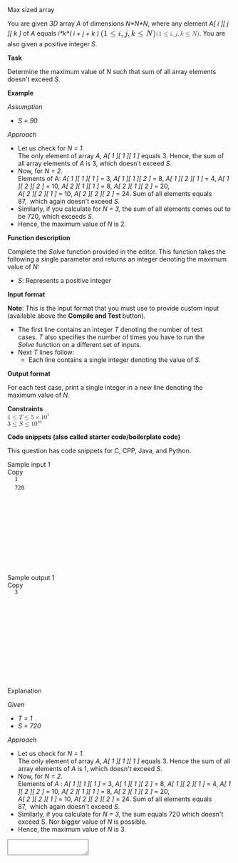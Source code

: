 <div class="semi-bold margin-bottom-20">Max sized array</div><div class="algorithm-problem complete-problem-statement dark"><p>You are given <em>3D</em>&nbsp;array <em>A</em> of dimensions&nbsp;<em>N*N*N</em>,&nbsp;where any element <em>A[ i ][ j ][ k ]</em> of&nbsp;<em>A </em>equals&nbsp;<em>i*k*( i + j + k )&nbsp;</em><span class="mathjax-latex"><span class="MathJax_Preview" style="color: inherit; --darkreader-inline-color: inherit;" data-darkreader-inline-color=""></span><span style="font-size: 100%; display: inline-block; position: relative;" class="MathJax_SVG" id="MathJax-Element-14-Frame" tabindex="0" data-mathml="<math xmlns=&quot;http://www.w3.org/1998/Math/MathML&quot;><mo stretchy=&quot;false&quot;>(</mo><mn>1</mn><mo>&amp;#x2264;</mo><mi>i</mi><mo>,</mo><mi>j</mi><mo>,</mo><mi>k</mi><mo>&amp;#x2264;</mo><mi>N</mi><mo stretchy=&quot;false&quot;>)</mo></math>" role="presentation"><svg xmlns:xlink="http://www.w3.org/1999/xlink" width="16.272ex" height="3.812ex" style="vertical-align: -1.272ex;" viewBox="0 -1093.5 7005.9 1641.3" role="img" focusable="false" aria-hidden="true"><defs><path stroke-width="1" id="E14-MJMAIN-28" d="M94 250Q94 319 104 381T127 488T164 576T202 643T244 695T277 729T302 750H315H319Q333 750 333 741Q333 738 316 720T275 667T226 581T184 443T167 250T184 58T225 -81T274 -167T316 -220T333 -241Q333 -250 318 -250H315H302L274 -226Q180 -141 137 -14T94 250Z"></path><path stroke-width="1" id="E14-MJMAIN-31" d="M213 578L200 573Q186 568 160 563T102 556H83V602H102Q149 604 189 617T245 641T273 663Q275 666 285 666Q294 666 302 660V361L303 61Q310 54 315 52T339 48T401 46H427V0H416Q395 3 257 3Q121 3 100 0H88V46H114Q136 46 152 46T177 47T193 50T201 52T207 57T213 61V578Z"></path><path stroke-width="1" id="E14-MJMAIN-2264" d="M674 636Q682 636 688 630T694 615T687 601Q686 600 417 472L151 346L399 228Q687 92 691 87Q694 81 694 76Q694 58 676 56H670L382 192Q92 329 90 331Q83 336 83 348Q84 359 96 365Q104 369 382 500T665 634Q669 636 674 636ZM84 -118Q84 -108 99 -98H678Q694 -104 694 -118Q694 -130 679 -138H98Q84 -131 84 -118Z"></path><path stroke-width="1" id="E14-MJMATHI-69" d="M184 600Q184 624 203 642T247 661Q265 661 277 649T290 619Q290 596 270 577T226 557Q211 557 198 567T184 600ZM21 287Q21 295 30 318T54 369T98 420T158 442Q197 442 223 419T250 357Q250 340 236 301T196 196T154 83Q149 61 149 51Q149 26 166 26Q175 26 185 29T208 43T235 78T260 137Q263 149 265 151T282 153Q302 153 302 143Q302 135 293 112T268 61T223 11T161 -11Q129 -11 102 10T74 74Q74 91 79 106T122 220Q160 321 166 341T173 380Q173 404 156 404H154Q124 404 99 371T61 287Q60 286 59 284T58 281T56 279T53 278T49 278T41 278H27Q21 284 21 287Z"></path><path stroke-width="1" id="E14-MJMAIN-2C" d="M78 35T78 60T94 103T137 121Q165 121 187 96T210 8Q210 -27 201 -60T180 -117T154 -158T130 -185T117 -194Q113 -194 104 -185T95 -172Q95 -168 106 -156T131 -126T157 -76T173 -3V9L172 8Q170 7 167 6T161 3T152 1T140 0Q113 0 96 17Z"></path><path stroke-width="1" id="E14-MJMATHI-6A" d="M297 596Q297 627 318 644T361 661Q378 661 389 651T403 623Q403 595 384 576T340 557Q322 557 310 567T297 596ZM288 376Q288 405 262 405Q240 405 220 393T185 362T161 325T144 293L137 279Q135 278 121 278H107Q101 284 101 286T105 299Q126 348 164 391T252 441Q253 441 260 441T272 442Q296 441 316 432Q341 418 354 401T367 348V332L318 133Q267 -67 264 -75Q246 -125 194 -164T75 -204Q25 -204 7 -183T-12 -137Q-12 -110 7 -91T53 -71Q70 -71 82 -81T95 -112Q95 -148 63 -167Q69 -168 77 -168Q111 -168 139 -140T182 -74L193 -32Q204 11 219 72T251 197T278 308T289 365Q289 372 288 376Z"></path><path stroke-width="1" id="E14-MJMATHI-6B" d="M121 647Q121 657 125 670T137 683Q138 683 209 688T282 694Q294 694 294 686Q294 679 244 477Q194 279 194 272Q213 282 223 291Q247 309 292 354T362 415Q402 442 438 442Q468 442 485 423T503 369Q503 344 496 327T477 302T456 291T438 288Q418 288 406 299T394 328Q394 353 410 369T442 390L458 393Q446 405 434 405H430Q398 402 367 380T294 316T228 255Q230 254 243 252T267 246T293 238T320 224T342 206T359 180T365 147Q365 130 360 106T354 66Q354 26 381 26Q429 26 459 145Q461 153 479 153H483Q499 153 499 144Q499 139 496 130Q455 -11 378 -11Q333 -11 305 15T277 90Q277 108 280 121T283 145Q283 167 269 183T234 206T200 217T182 220H180Q168 178 159 139T145 81T136 44T129 20T122 7T111 -2Q98 -11 83 -11Q66 -11 57 -1T48 16Q48 26 85 176T158 471L195 616Q196 629 188 632T149 637H144Q134 637 131 637T124 640T121 647Z"></path><path stroke-width="1" id="E14-MJMATHI-4E" d="M234 637Q231 637 226 637Q201 637 196 638T191 649Q191 676 202 682Q204 683 299 683Q376 683 387 683T401 677Q612 181 616 168L670 381Q723 592 723 606Q723 633 659 637Q635 637 635 648Q635 650 637 660Q641 676 643 679T653 683Q656 683 684 682T767 680Q817 680 843 681T873 682Q888 682 888 672Q888 650 880 642Q878 637 858 637Q787 633 769 597L620 7Q618 0 599 0Q585 0 582 2Q579 5 453 305L326 604L261 344Q196 88 196 79Q201 46 268 46H278Q284 41 284 38T282 19Q278 6 272 0H259Q228 2 151 2Q123 2 100 2T63 2T46 1Q31 1 31 10Q31 14 34 26T39 40Q41 46 62 46Q130 49 150 85Q154 91 221 362L289 634Q287 635 234 637Z"></path><path stroke-width="1" id="E14-MJMAIN-29" d="M60 749L64 750Q69 750 74 750H86L114 726Q208 641 251 514T294 250Q294 182 284 119T261 12T224 -76T186 -143T145 -194T113 -227T90 -246Q87 -249 86 -250H74Q66 -250 63 -250T58 -247T55 -238Q56 -237 66 -225Q221 -64 221 250T66 725Q56 737 55 738Q55 746 60 749Z"></path></defs><g stroke="currentColor" fill="currentColor" stroke-width="0" transform="matrix(1 0 0 -1 0 0)" style="--darkreader-inline-fill: currentColor; --darkreader-inline-stroke: currentColor;" data-darkreader-inline-fill="" data-darkreader-inline-stroke=""><use xlink:href="#E14-MJMAIN-28" x="0" y="0"></use><use xlink:href="#E14-MJMAIN-31" x="389" y="0"></use><use xlink:href="#E14-MJMAIN-2264" x="1167" y="0"></use><use xlink:href="#E14-MJMATHI-69" x="2224" y="0"></use><use xlink:href="#E14-MJMAIN-2C" x="2569" y="0"></use><use xlink:href="#E14-MJMATHI-6A" x="3014" y="0"></use><use xlink:href="#E14-MJMAIN-2C" x="3427" y="0"></use><use xlink:href="#E14-MJMATHI-6B" x="3872" y="0"></use><use xlink:href="#E14-MJMAIN-2264" x="4671" y="0"></use><use xlink:href="#E14-MJMATHI-4E" x="5727" y="0"></use><use xlink:href="#E14-MJMAIN-29" x="6616" y="0"></use></g></svg><span class="MJX_Assistive_MathML" role="presentation"><math xmlns="http://www.w3.org/1998/Math/MathML"><mo stretchy="false">(</mo><mn>1</mn><mo>≤</mo><mi>i</mi><mo>,</mo><mi>j</mi><mo>,</mo><mi>k</mi><mo>≤</mo><mi>N</mi><mo stretchy="false">)</mo></math></span></span><script type="math/tex" id="MathJax-Element-14">( 1 \leq i,j,k\leq N )</script></span>. You are also given a positive integer <em>S</em>.</p>

<p><strong>Task</strong></p>

<p>Determine the maximum value of <em>N</em> such that sum&nbsp;of all array elements doesn't exceed <em>S.</em></p>

<p><strong>Example</strong></p>

<p><em>Assumption</em></p>

<ul>
	<li><em>S = 90</em></li>
</ul>

<p><em>Approach</em></p>

<ul>
	<li>Let us check for <em>N = 1.</em><br>
	The only element of array <em>A</em>, <em>A[ 1 ][ 1 ][ 1 ]</em> equals 3. Hence, the sum of all array elements of <em>A</em> is 3, which doesn't exceed <em>S</em>.</li>
	<li>Now, for <em>N = 2.&nbsp;</em><br>
	Elements of A:&nbsp;<em>A[ 1 ][ 1 ][ 1 ] </em>= 3,&nbsp;<em>A[ 1 ][ 1 ][ 2&nbsp;]</em> = 8,&nbsp;<em>A[ 1 ][ 2&nbsp;][ 1 ]</em> = 4,&nbsp;<em>A[ 1 ][ 2&nbsp;][ 2&nbsp;] </em>= 10,&nbsp;<em>A[ 2&nbsp;][ 1 ][ 1 ] </em>= 8,&nbsp;<em>A[ 2 ][ 1 ][ 2&nbsp;]</em> = 20,&nbsp;<br>
	<em>A[ 2&nbsp;][ 2&nbsp;][ 1 ] </em>= 10,&nbsp;<em>A[ 2&nbsp;][ 2&nbsp;][ 2&nbsp;] </em>= 24. Sum of all elements equals 87,&nbsp;&nbsp;which again doesn't exceed <em>S.</em></li>
	<li>Similarly, if you calculate for <em>N = 3,</em>&nbsp;the sum of all elements comes out to be 720, which&nbsp;exceeds&nbsp;<em>S.</em></li>
	<li>Hence, the maximum value of <em>N</em> is 2.</li>
</ul>

<p><strong>Function description</strong></p>

<p>Complete the<em> Solve</em> function provided in the editor. This 
function takes the following a single parameter&nbsp;and returns an 
integer denoting the maximum value of <em>N:</em></p>

<ul>
	<li><em>S</em>: Represents a&nbsp;positive integer</li>
</ul>

<p><strong>Input format</strong></p>

<p><strong>Note</strong>: This is the input format that you must use to provide custom input (available above the&nbsp;<strong>Compile and Test&nbsp;</strong>button).</p>

<ul>
	<li>The first line contains an integer <em>T</em>&nbsp;denoting the number of test cases.&nbsp;<em>T&nbsp;</em>also specifies the number of times you have to run the <em>Solve&nbsp;</em>function on a different set of inputs.</li>
	<li>Next <em>T</em>&nbsp;lines follow:
	<ul>
		<li>Each line contains a single integer denoting the value of <em>S</em><em>.</em></li>
	</ul>
	</li>
</ul>

<p><strong>Output format</strong></p>

<p>For each test case, print a&nbsp;single integer in a new line denoting the maximum value of <em>N</em>.</p>

<p><strong>Constraints</strong><br>
<span class="mathjax-latex"><span class="MathJax_Preview" style="color: inherit; --darkreader-inline-color: inherit;" data-darkreader-inline-color=""></span><span style="font-size: 100%; display: inline-block; position: relative;" class="MathJax_SVG" id="MathJax-Element-15-Frame" tabindex="0" data-mathml="<math xmlns=&quot;http://www.w3.org/1998/Math/MathML&quot;><mn>1</mn><mo>&amp;#x2264;</mo><mi>T</mi><mo>&amp;#x2264;</mo><mn>5</mn><mo>&amp;#x00D7;</mo><msup><mn>10</mn><mn>5</mn></msup></math>" role="presentation"><span class="MJX_Assistive_MathML" role="presentation"><math xmlns="http://www.w3.org/1998/Math/MathML"><mn>1</mn><mo>≤</mo><mi>T</mi><mo>≤</mo><mn>5</mn><mo>×</mo><msup><mn>10</mn><mn>5</mn></msup></math></span></span><script type="math/tex" id="MathJax-Element-15">1\le T \le 5\times10^5</script></span><br>
<span class="mathjax-latex"><span class="MathJax_Preview" style="color: inherit; --darkreader-inline-color: inherit;" data-darkreader-inline-color=""></span><span style="font-size: 100%; display: inline-block; position: relative;" class="MathJax_SVG" id="MathJax-Element-16-Frame" tabindex="0" data-mathml="<math xmlns=&quot;http://www.w3.org/1998/Math/MathML&quot;><mn>3</mn><mo>&amp;#x2264;</mo><mi>S</mi><mo>&amp;#x2264;</mo><msup><mn>10</mn><mrow class=&quot;MJX-TeXAtom-ORD&quot;><mn>16</mn></mrow></msup></math>" role="presentation"><span class="MJX_Assistive_MathML" role="presentation"><math xmlns="http://www.w3.org/1998/Math/MathML"><mn>3</mn><mo>≤</mo><mi>S</mi><mo>≤</mo><msup><mn>10</mn><mrow class="MJX-TeXAtom-ORD"><mn>16</mn></mrow></msup></math></span></span><script type="math/tex" id="MathJax-Element-16">3\le S \le 10^{16}</script></span></p>

<p><strong>Code snippets (also called starter code/boilerplate code)</strong></p>

<p>This question has code snippets for C, CPP, Java, and Python.</p></div><div class="clear"></div>


<div class="view-sample-test-case d-flex margin-bottom-12"><div class="padding-right-36 w-50"><div class="d-flex title-container"><div class="sample-title">Sample input 1</div><span class="copy-text" role="presentation">Copy</span></div><div class="margin-top-12"><div class="sample-data"><div style="position: relative; height: 220px; width: 100%; overflow: auto; will-change: transform; direction: ltr;"><div style="height: 40px; width: 100%;"><pre style="position: absolute; left: 0px; top: 0px; height: 20px; width: 100%; padding-left: 16px; margin: 0px; white-space: pre; font-size: 12px;">1
</pre><pre style="position: absolute; left: 0px; top: 20px; height: 20px; width: 100%; padding-left: 16px; margin: 0px; white-space: pre; font-size: 12px;">720</pre></div></div></div></div></div><div class="w-50"><div class="d-flex title-container"><div class="sample-title">Sample output 1</div><span class="copy-text" role="presentation">Copy</span></div><div class="margin-top-12"><div class="sample-data"><div style="position: relative; height: 220px; width: 100%; overflow: auto; will-change: transform; direction: ltr;"><div style="height: 20px; width: 100%;"><pre style="position: absolute; left: 0px; top: 0px; height: 20px; width: 100%; padding-left: 16px; margin: 0px; white-space: pre; font-size: 12px;">3</pre></div></div></div></div></div></div><div class="margin-top-24"><div class="sample-title">Explanation</div><div class="explanation"><p><em>Given</em></p>

<ul>
	<li><em>T = 1</em>&nbsp;</li>
	<li><em>S = 720</em></li>
</ul>

<p><em>Approach</em></p>

<ul>
	<li>Let us check for <em>N = 1.</em><br>
	The only element of array <em>A</em>, <em>A[ 1 ][ 1 ][ 1 ]</em> equals 3. Hence the sum of all array elements of <em>A</em> is 1, which doesn't exceed <em>S</em>.</li>
	<li>Now, for <em>N = 2.&nbsp;</em><br>
	Elements of <em>A</em> :&nbsp;<em>A[ 1 ][ 1 ][ 1 ]</em> = 3,&nbsp;<em>A[ 1 ][ 1 ][ 2&nbsp;]</em> = 8,&nbsp;<em>A[ 1 ][ 2&nbsp;][ 1 ]</em> = 4,&nbsp;<em>A[ 1 ][ 2&nbsp;][ 2&nbsp;]</em> = 10,&nbsp;<em>A[ 2&nbsp;][ 1 ][ 1 ] </em>= 8,&nbsp;<em>A[ 2 ][ 1 ][ 2&nbsp;]</em> = 20,&nbsp;<br>
	<em>A[ 2&nbsp;][ 2&nbsp;][ 1 ]</em> = 10,&nbsp;<em>A[ 2&nbsp;][ 2&nbsp;][ 2&nbsp;]</em> = 24. Sum of all elements equals 87,&nbsp;&nbsp;which again doesn't exceed <em>S.</em></li>
	<li>Similarly, if you calculate for&nbsp;<em>N = 3,</em>&nbsp;the sum equals 720&nbsp;which doesn't exceed S. Nor bigger value of&nbsp;<em>N</em> is possible.</li>
	<li>Hence, the maximum value of <em>N</em> is 3.</li>
</ul></div></div><textarea class="text-area-to-copy"></textarea>
